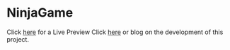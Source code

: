# NinjaGame
Click [here](https://zainab-fahim.github.io/NinjaGame/)  for a Live Preview
Click [here](https://zainab-fahim.hashnode.dev/p5js-and-game ) or  blog on the development of this project.
